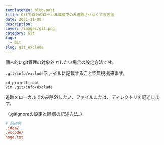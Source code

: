 ```yaml
---
templateKey: blog-post
title: Gitで自分のローカル環境でのみ追跡させなくする方法
date: 2021-11-08
description: 
cover: /images/git.png
category: Git
tags:
  - Git
slug: git_exclude
---
```

  
個人的にgit管理の対象外としたい場合の設定方法です。

`.git/info/exclude`ファイルに記載することで無視出来ます。

```shell
cd project_root
vim .git/info/exclude
```

追跡をローカルでのみ除外したい、ファイルまたは、ディレクトリを記述します。

（.gitignoreの設定と同様の記述方法。）

```ini
# 記述例
.idea/
.vscode/
hoge.txt
```
